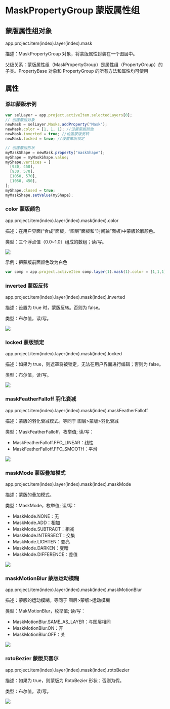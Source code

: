 # MaskPropertyGroup 蒙版属性组

## 蒙版属性组对象

app.project.item(index).layer(index).mask

描述：MaskPropertyGroup 对象，将蒙版属性封装在一个图层中。

父级关系：蒙版属性组（MaskPropertyGroup）是属性组（PropertyGroup）的子类。PropertyBase 对象和 PropertyGroup 的所有方法和属性均可使用

## 属性

### 添加蒙版示例

```javascript
var selLayer = app.project.activeItem.selectedLayers[0];
// 创建蒙版对象
newMask = selLayer.Masks.addProperty("Mask");
newMask.color = [1, 1, 1]; //设置蒙版颜色
newMask.inverted = true; //设置蒙版反转
newMask.locked = true; //设置蒙版锁定

// 创建蒙版形状
myMaskShape = newMask.property("maskShape");
myShape = myMaskShape.value;
myShape.vertices = [
  [930, 450],
  [930, 570],
  [1050, 570],
  [1050, 450],
];
myShape.closed = true;
myMaskShape.setValue(myShape);
```

### color 蒙版颜色

app.project.item(index).layer(index).mask(index).color

描述：在用户界面(“合成”面板，“图层”面板和“时间轴”面板)中蒙版轮廓颜色。

类型：三个浮点值（0.0~1.0）组成的数组；读/写。

![](https://cdn.yuelili.com/20210930234003.png)

示例：把蒙版前面颜色改为白色

```javascript
var comp = app.project.activeItem comp.layer(1).mask(1).color = [1,1,1]
```

### inverted 蒙版反转

app.project.item(index).layer(index).mask(index).inverted

描述：设置为 true 时，蒙版反转。否则为 false。

类型：布尔值，读/写。

![](https://cdn.yuelili.com/20210930235106.png)

### locked 蒙版锁定

app.project.item(index).layer(index).mask(index).locked

描述：如果为 true，则遮罩将被锁定，无法在用户界面进行编辑；否则为 false。

类型：布尔值，读/写。

![](https://cdn.yuelili.com/20210930235135.png)

### maskFeatherFalloff 羽化衰减

app.project.item(index).layer(index).mask(index).maskFeatherFalloff

描述：蒙版的羽化衰减模式。等同于 图层>蒙版>羽化衰减

类型：MaskFeatherFalloff，枚举值; 读/写：

- MaskFeatherFalloff.FFO_LINEAR：线性
- MaskFeatherFalloff.FFO_SMOOTH：平滑

![](https://cdn.yuelili.com/20210930235255.png)

### maskMode 蒙版叠加模式

app.project.item(index).layer(index).mask(index).maskMode

描述：蒙版的叠加模式。

类型：MaskMode，枚举值; 读/写：

- MaskMode.NONE：无
- MaskMode.ADD：相加
- MaskMode.SUBTRACT：相减
- MaskMode.INTERSECT：交集
- MaskMode.LIGHTEN：变亮
- MaskMode.DARKEN：变暗
- MaskMode.DIFFERENCE：差值

![](https://cdn.yuelili.com/20210930235401.png)

### maskMotionBlur 蒙版运动模糊

app.project.item(index).layer(index).mask(index).maskMotionBlur

描述：蒙版的运动模糊。等同于 图层>蒙版>运动模糊

类型：MakMotionBlur，枚举值; 读/写：

- MaskMotionBlur.SAME_AS_LAYER：与图层相同
- MaskMotionBlur.ON：开
- MaskMotionBlur.OFF：关

![](https://cdn.yuelili.com/20210930235457.png)

### rotoBezier 蒙版贝塞尔

app.project.item(index).layer(index).mask(index).rotoBezier

描述：如果为 true，则蒙版为 RotoBezier 形状；否则为假。

类型：布尔值，读/写。

![](https://cdn.yuelili.com/20210930235746.png)
